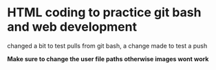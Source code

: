 # HTML coding to practice git bash and web development
changed a bit to test pulls from git bash, a change made to test a push

**Make sure to change the user file paths otherwise images wont work**
